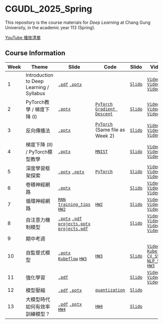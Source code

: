 # CGUDL_2025_Spring

This repository is the course materials for *Deep Learning* at Chang Gung University, in the academic year 113 (Spring).

[YouTube 播放清單](https://youtube.com/playlist?list=PL0bwsTyVtLVxwgu8TLpHtpzGc2ZQviUwD&si=dnpv7AFiT1STDG2n)

## Course Information
| Week | Theme | Slide | Code | Slido | Video | Practice |
| --- | --- | --- | --- | --- | --- | --- |
|1| Introduction to Deep Learning / Syllabus | [`.pdf`](./slides/intro_0217.pdf) [`.pptx`](./slides/intro_0217.pptx) | | [`Slido`](https://app.sli.do/event/ktCuX2GkwtdE4WWbeUNYhA) | [`Video1`](https://youtu.be/S9Kjwp6AUHI) [`Video2`](https://youtu.be/GPUnb61iLGc) [`Video3`](https://youtu.be/4X2aqqM6W9s)  |
| 2 | PyTorch教學 / 梯度下降 (I) | [`.pptx`](./slides/gradient_descent.pptx)  | [`PyTorch`](./code/pytorch_tutorial.ipynb) [`Gradient Descent`](./code/pytorch_gd.ipynb) | [`Slido`](https://app.sli.do/event/pFA7dz5hV8opGxP4ikUomn) | [`Video1`](https://youtu.be/amCtgGUMY8M) [`Video2`](https://youtu.be/JgEnZLf8rS8) [`Video3`](https://youtu.be/b4TRssMHBj4)  |
| 3 | 反向傳播法 | [`.pptx`](./slides/backprop_0303.pptx) | [`PyTorch`](./code/pytorch_tutorial.ipynb) (Same file as Week 2) | [`Slido`](https://app.sli.do/event/7RsshdufqWR79TH9S5YNxB) |  [`Video1`](https://youtu.be/xtP6g116-Fg?si=edgUymIATpALUYcw) [`Video2`](https://youtu.be/6xHIgJU4Csg?si=UbSVQOk3bFRScgub) [`Video3`](https://youtu.be/-qDRRd5qcrE?si=qRF7eSTOsoJkJpJi) |
| 4 | 梯度下降 (II) / PyTorch模型教學 | [`.pptx`](./slides/gradient_descent2_0310.pptx) | [`MNIST`](./code/pytorch_mnist.ipynb) | [`Slido`](https://app.sli.do/event/nw9VDwreSNQvn81DgfsmSi) | [`Video1`](https://youtu.be/HCKAsptm_GA) [`Video2`](https://youtu.be/9mH3OZraSlo) [`Video3`](https://youtu.be/PZoiQ7g5vBQ) | [`Quiz`](./quizzes/w4.md) |
| 5 | 深度學習框架探索 | [`.pptx`](./slides/dl_framework_0317.pptx) [`.pptx`](./slides/pytorch_modeling_0317.pptx) | [`PyTorch`](./code/pytorch_graph.ipynb) | [`Slido`](https://app.sli.do/event/1HY1oWgEkkjSJvHbFKJ3s3)  | [`Video1`](https://youtu.be/bUo7wo5Jy2Q?si=NsL4RYhYkXvu-M2Z) [`Video2`](https://youtu.be/Lx2eayg6DyI?si=3Tcjzx2Wdqxm5PQg) [`Video3`](https://youtu.be/-ckJhpCayVU?si=Lr5BfcLaytJX-P3P) | [`Quiz`](./quizzes/w5.md) |
| 6 | 卷積神經網路 | [`.pptx`](./slides/CNN_0324.pptx) | | [`Slido`](https://app.sli.do/event/dN7TaLAJaRGz1f1eUvkUcb)  | [`Video1`](https://youtu.be/Qcl5ectDAR0) [`Video2`](https://youtu.be/fbd7CAhzrYA) [`Video3`](https://youtu.be/hmWXWQ9VwO4) | [`Quiz`](./quizzes/w6.md) |
| 7 | 循環神經網路 | [`RNN`](./slides/RNN_0331.pptx) [`training_tips`](./slides/training_tips_0331.pptx) [`HW2`](https://docs.google.com/presentation/d/1HbyoFDQ2GY8YJUFaC09gVAijxPiVIjpoBtYKcC9UOKA/edit?usp=sharing) | [`HW2`](./Homework/HW2/main.ipynb) | [`Slido`](https://app.sli.do/event/d9Eq14Z9xrVgqjb8DuPcHC) | [`Video1`](https://youtu.be/K5LP-7cKZEQ) [`Video2`](https://youtu.be/7YoPbsPQykU) [`Video3`](https://youtu.be/JQlb8jd_2Dg) |
| 8 | 自注意力機制模型 | [`.pptx`](./slides/transformers_0407.pptx) [`.pdf`](./slides/transformers_0407.pdf) [`projects.pptx`](./slides/projects_0407.pptx) [`projects.pdf`](./slides/projects_0407.pdf) || [`Slido`](https://app.sli.do/event/tAZp8C8nPawMP1QjTMcniK) | [`Video1`](https://youtu.be/wfuRHqv0nQM) [`Video2`](https://youtu.be/Z4jKoSkEd4s) [`Video3`](https://youtu.be/0ah6oZJcTmM) [`Video4`](https://youtu.be/HuxZ1URFZpE) |[`Quiz`](./quizzes/w8.md) |
| 9 | 期中考週 |
| 10| 自監督式模型 | [`.pptx`](./slides/ssl_0421.pptx) [`Kubeflow`](./slides/kubeflow使用說明.pptx) [`HW3`](https://docs.google.com/presentation/d/1UhgaxNwXvXHPlY61of97LsdBIJZOG7nxZtZWkL18kMw/edit?usp=sharing) | [`HW3`](./Homework/HW3/deep_learning_hw3_sample_code.ipynb) | [`Slido`](https://app.sli.do/event/bZ4svpe5hGZXaG5Dp2G7Dn) | [`Video1`](https://youtu.be/lc5sM-otGCg) [`Kubeflow`](https://youtu.be/_pj1jv8SuiQ) [`CV_SSL`](https://youtu.be/T2W50domYxA) [`NLP_SSL`](https://youtu.be/tlji6IJmDok) [`HW3`](https://youtu.be/D1CF56pOD4Q)   | |
| 11 | 強化學習 | [`.pdf`](./slides/rl_0428.pdf)  | | [`Slido`](https://app.sli.do/event/34P54svVTngUMahxmswRYR) | [`Video1`](https://youtu.be/RvsQhiSXtzs) [`Video2`](https://youtu.be/Pn9JrZYAefE) [`Video3`](https://youtu.be/yU9gsqlA7Ac) |
| 12 | 模型壓縮 | [`.pdf`](./slides/compression_0505.pdf) [`.pptx`](./slides/compression_0505.pptx)  | [`quantization`](./code/quantization.ipynb) | [`Slido`](https://app.sli.do/event/vV1nYv83dETgHRS1vRheNF) |
| 13 | 大模型時代如何有效率訓練模型？ | [`.pdf`](./slides/PEFT_0512.pdf) [`.pptx`](./slides/PEFT_0512.pptx) [`HW4`](https://docs.google.com/presentation/d/1rRIHWqNyT0Au-7aYKyriMoItZuipwlZNQnxwtDHfcH0/edit?usp=sharing) | [`HW4`](./Homework/HW4/main_HW4.ipynb) | [`Slido`](https://app.sli.do/event/cRjqz3yNgs1DX5pXDPme4x)|